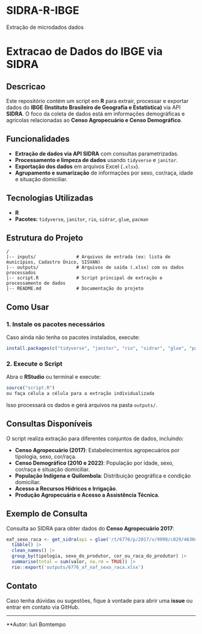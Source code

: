 # SIDRA-R-IBGE
Extração de microdados dados 
# Extracao de Dados do IBGE via SIDRA

## Descricao
Este repositório contém um script em **R** para extrair, processar e exportar dados do **IBGE (Instituto Brasileiro de Geografia e Estatística)** via API **SIDRA**. O foco da coleta de dados está em informações demográficas e agrícolas relacionadas ao **Censo Agropecuário e Censo Demográfico**.

## Funcionalidades
- **Extração de dados via API SIDRA** com consultas parametrizadas.
- **Processamento e limpeza de dados** usando `tidyverse` e `janitor`.
- **Exportação dos dados** em arquivos Excel (`.xlsx`).
- **Agrupamento e sumarização** de informações por sexo, cor/raça, idade e situação domiciliar.

## Tecnologias Utilizadas
- **R**
- **Pacotes:** `tidyverse`, `janitor`, `rio`, `sidrar`, `glue`, `pacman`

## Estrutura do Projeto
```
/
|-- inputs/               # Arquivos de entrada (ex: lista de municípios, Cadastro Único, SISVAN)
|-- outputs/              # Arquivos de saída (.xlsx) com os dados processados
|-- script.R              # Script principal de extração e processamento de dados
|-- README.md             # Documentação do projeto
```

## Como Usar
### 1. Instale os pacotes necessários
Caso ainda não tenha os pacotes instalados, execute:
```r
install.packages(c("tidyverse", "janitor", "rio", "sidrar", "glue", "pacman"))
```

### 2. Execute o Script
Abra o **RStudio** ou terminal e execute:
```r
source("script.R")
ou faça célula a célula para a extração individualizada
```
Isso processará os dados e gerá arquivos na pasta `outputs/`.

## Consultas Disponíveis
O script realiza extração para diferentes conjuntos de dados, incluindo:
- **Censo Agropecuário (2017)**: Estabelecimentos agropecuários por tipologia, sexo, cor/raça.
- **Censo Demográfico (2010 e 2022)**: População por idade, sexo, cor/raça e situação domiciliar.
- **População Indígena e Quilombola**: Distribuição geográfica e condição domiciliar.
- **Acesso a Recursos Hídricos e Irrigação**.
- **Produção Agropecuária e Acesso a Assistência Técnica**.

## Exemplo de Consulta
Consulta ao SIDRA para obter dados do **Censo Agropecuário 2017**:
```r
eaf_sexo_raca <- get_sidra(api = glue('/t/6776/p/2017/v/9998/c829/46304/c12564/all/c800/41147/c830/all/n3/22')) |>
  tibble() |>
  clean_names() |>
  group_by(tipologia, sexo_do_produtor, cor_ou_raca_do_produtor) |>
  summarise(total = sum(valor, na.rm = TRUE)) |>
  rio::export('outputs/6776_af_naf_sexo_raca.xlsx')
```

## Contato
Caso tenha dúvidas ou sugestões, fique à vontade para abrir uma **issue** ou entrar em contato via GitHub.

---
**Autor: Iuri Bomtempo

